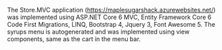 The Store.MVC application (https://maplesugarshack.azurewebsites.net/) was implemented using ASP.NET Core 6 MVC, Entity Framework Core 6 Code First Migrations, LINQ, Bootstrap 4, Jquery 3, Font Awesome 5.
The syrups menu is autogenerated and was implemented using view components, same as the cart in the menu bar.


